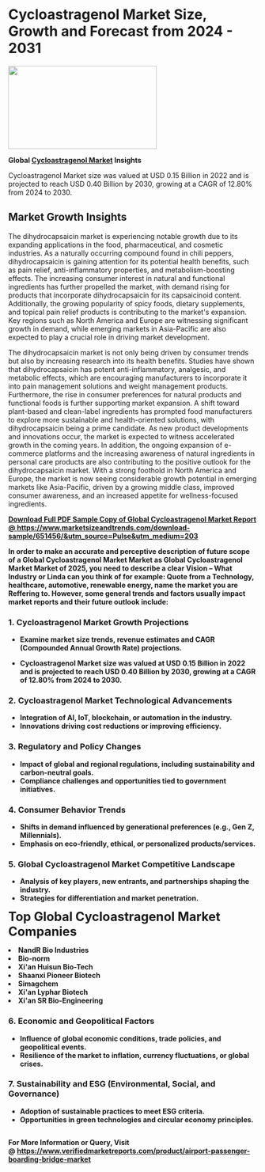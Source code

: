 <H1>Cycloastragenol Market Size, Growth and Forecast from 2024 - 2031</H1><img class="aligncenter size-medium wp-image-584254" src="https://thirdeyenews.in/wp-content/uploads/2024/09/Global-Market-Research-300x168.jpeg" alt="" width="300" height="168" /><p><strong>Global&nbsp;<a href="https://www.marketsizeandtrends.com/download-sample/651456/&amp;utm_source=Pulse&amp;utm_medium=203">Cycloastragenol Market</a> Insights</strong></p><p>Cycloastragenol Market size was valued at USD 0.15 Billion in 2022 and is projected to reach USD 0.40 Billion by 2030, growing at a CAGR of 12.80% from 2024 to 2030.</p><p><h2>Market Growth Insights</h2> <p>The dihydrocapsaicin market is experiencing notable growth due to its expanding applications in the food, pharmaceutical, and cosmetic industries. As a naturally occurring compound found in chili peppers, dihydrocapsaicin is gaining attention for its potential health benefits, such as pain relief, anti-inflammatory properties, and metabolism-boosting effects. The increasing consumer interest in natural and functional ingredients has further propelled the market, with demand rising for products that incorporate dihydrocapsaicin for its capsaicinoid content. Additionally, the growing popularity of spicy foods, dietary supplements, and topical pain relief products is contributing to the market's expansion. Key regions such as North America and Europe are witnessing significant growth in demand, while emerging markets in Asia-Pacific are also expected to play a crucial role in driving market development.</p> <p><strong><a href="#"></a></strong></p> <p>The dihydrocapsaicin market is not only being driven by consumer trends but also by increasing research into its health benefits. Studies have shown that dihydrocapsaicin has potent anti-inflammatory, analgesic, and metabolic effects, which are encouraging manufacturers to incorporate it into pain management solutions and weight management products. Furthermore, the rise in consumer preferences for natural products and functional foods is further supporting market expansion. A shift toward plant-based and clean-label ingredients has prompted food manufacturers to explore more sustainable and health-oriented solutions, with dihydrocapsaicin being a prime candidate. As new product developments and innovations occur, the market is expected to witness accelerated growth in the coming years. In addition, the ongoing expansion of e-commerce platforms and the increasing awareness of natural ingredients in personal care products are also contributing to the positive outlook for the dihydrocapsaicin market. With a strong foothold in North America and Europe, the market is now seeing considerable growth potential in emerging markets like Asia-Pacific, driven by a growing middle class, improved consumer awareness, and an increased appetite for wellness-focused ingredients.</p> <p><strong><a href="#"></p><p><span class=""><strong>Download Full PDF Sample Copy of Global Cycloastragenol Market Report</strong> @ <a href="https://www.marketsizeandtrends.com/download-sample/651456/&amp;utm_source=Pulse&amp;utm_medium=203" target="_blank">https://www.marketsizeandtrends.com/download-sample/651456/&amp;utm_source=Pulse&amp;utm_medium=203</a></span></p><p>In order to make an accurate and perceptive description of future scope of a Global&nbsp;Cycloastragenol Market Market as Global&nbsp;Cycloastragenol Market Market of 2025, you need to describe a clear Vision &ndash; What Industry or Linda can you think of for example: Quote from a Technology, healthcare, automotive, renewable energy, name the market you are Reffering to. However, some general trends and factors usually impact market reports and their future outlook include:</p><h3>1.&nbsp;<strong>Cycloastragenol Market Growth Projections</strong></h3><ul><li>Examine market size trends, revenue estimates and CAGR (Compounded Annual Growth Rate) projections.</li><li><p>Cycloastragenol Market size was valued at USD 0.15 Billion in 2022 and is projected to reach USD 0.40 Billion by 2030, growing at a CAGR of 12.80% from 2024 to 2030.</p></li></ul><h3>2.&nbsp;<strong>Cycloastragenol Market Technological Advancements</strong></h3><ul><li>Integration of AI, IoT, blockchain, or automation in the industry.</li><li>Innovations driving cost reductions or improving efficiency.</li></ul><h3>3.&nbsp;<strong>Regulatory and Policy Changes</strong></h3><ul><li>Impact of global and regional regulations, including sustainability and carbon-neutral goals.</li><li>Compliance challenges and opportunities tied to government initiatives.</li></ul><h3>4.&nbsp;<strong>Consumer Behavior Trends</strong></h3><ul><li>Shifts in demand influenced by generational preferences (e.g., Gen Z, Millennials).</li><li>Emphasis on eco-friendly, ethical, or personalized products/services.</li></ul><h3>5.&nbsp;<strong>Global Cycloastragenol Market Competitive Landscape</strong></h3><ul><li>Analysis of key players, new entrants, and partnerships shaping the industry.</li><li>Strategies for differentiation and market penetration.</li></ul><p data-pm-slice="1 1 []"><span style="color: inherit; font-family: inherit; font-size: 25px;">Top Global Cycloastragenol Market Companies</span></p><div class="" data-test-id=""><p><li>NandR Bio Industries</li><li> Bio-norm</li><li> Xi'an Huisun Bio-Tech</li><li> Shaanxi Pioneer Biotech</li><li> Simagchem</li><li> Xi'an Lyphar Biotech</li><li> Xi'an SR Bio-Engineering</li></p></div><h3>6.&nbsp;<strong>Economic and Geopolitical Factors</strong></h3><ul><li>Influence of global economic conditions, trade policies, and geopolitical events.</li><li>Resilience of the market to inflation, currency fluctuations, or global crises.</li></ul><h3>7.&nbsp;<strong>Sustainability and ESG (Environmental, Social, and Governance)</strong></h3><ul><li>Adoption of sustainable practices to meet ESG criteria.</li><li>Opportunities in green technologies and circular economy principles.</li></ul><h2><strong style="font-size: 14px;">For More Information or Query, Visit @&nbsp;</strong><a style="background-color: #ffffff; font-size: 14px;" href="https://www.marketsizeandtrends.com/report/cycloastragenol-market/" target="_blank">https://www.verifiedmarketreports.com/product/airport-passenger-boarding-bridge-market</a></h2>
